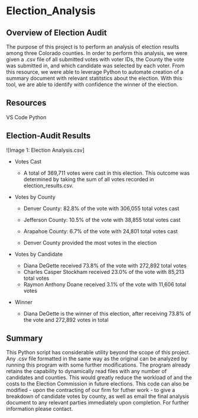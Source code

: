 # Election_Analysis

## Overview of Election Audit
	
The purpose of this project is to perform an analysis of election results among three Colorado counties. In order to perform this analysis, we were given a .csv file of all submitted votes with voter IDs, the County the vote was submitted in, and which candidate was selected by each voter. From this resource, we were able to leverage Python to automate creation of a summary document with relevant statitstics about the election. With this tool, we are able to identify with confidence the winner of the election. 

## Resources

VS Code
Python

## Election-Audit Results

![Image 1: Election Analysis.csv]

- Votes Cast

	- A total of 369,711 votes were cast in this election. This outcome was determined by taking the sum of all votes recorded in election_results.csv.

- Votes by County

	- Denver County: 82.8% of the vote with 306,055 total votes cast
	- Jefferson County: 10.5% of the vote with 38,855 total votes cast
	- Arapahoe County: 6.7% of the vote with 24,801 total votes cast

	- Denver County provided the most votes in the election

- Votes by Candidate
	
	- Diana DeGette received 73.8% of the vote with 272,892 total votes
	- Charles Casper Stockham received 23.0% of the vote with 85,213 total votes
	- Raymon Anthony Doane received 3.1% of the vote with 11,606 total votes

- Winner

	- Diana DeGette is the winner of this election, after receiving 73.8% of the vote and 272,892 votes in total

## Summary

This Python script has considerable utility beyond the scope of this project. Any .csv file formatted in the same way as the original can be analyzed by running this program with some further modifications. The program already retains the capability to dynamically read files with any number of candidates and counties. This would greatly reduce the workload of and the costs to the Election Commission in future elections. This code can also be modified - upon the contracting of our firm for futher work - to give a breakdown of candidate votes by county, as well as email the final analysis document to any relevant parties immediately upon completion. For further information please contact. 